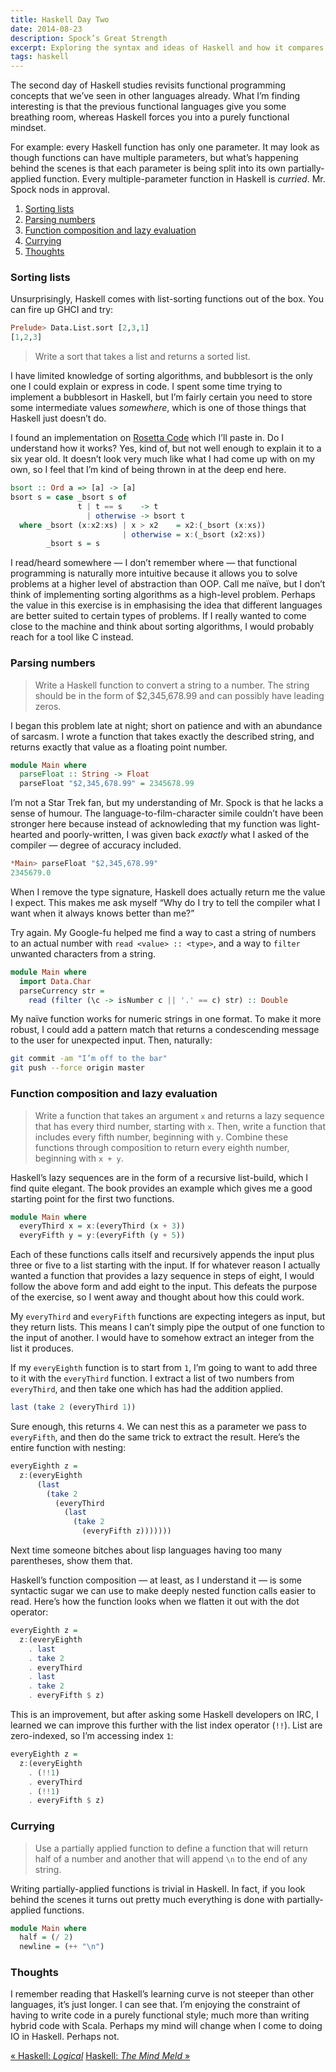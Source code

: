 ```yaml
---
title: Haskell Day Two
date: 2014-08-23
description: Spock’s Great Strength
excerpt: Exploring the syntax and ideas of Haskell and how it compares to other languages from different paradigms.
tags: haskell
---
```


The second day of Haskell studies revisits functional programming concepts that
we’ve seen in other languages already. What I’m finding interesting is that the
previous functional languages give you some breathing room, whereas Haskell
forces you into a purely functional mindset.

For example: every Haskell function has only one parameter. It may look as
though functions can have multiple parameters, but what’s happening behind the
scenes is that each parameter is being split into its own partially-applied
function. Every multiple-parameter function in Haskell is *curried*. Mr. Spock
nods in approval.

<div id="toc"></div>

1. [Sorting lists](#sorting-lists)
2. [Parsing numbers](#parsing-numbers)
3. [Function composition and lazy evaluation](#function-composition-and-lazy-evaluation)
4. [Currying](#currying)
5. [Thoughts](#thoughts)

### Sorting lists

Unsurprisingly, Haskell comes with list-sorting functions out of the box. You
can fire up GHCI and try:

~~~haskell
Prelude> Data.List.sort [2,3,1]
[1,2,3]
~~~

> Write a sort that takes a list and returns a sorted list.

I have limited knowledge of sorting algorithms, and bubblesort is the only one
I could explain or express in code. I spent some time trying to implement a
bubblesort in Haskell, but I’m fairly certain you need to store some
intermediate values *somewhere*, which is one of those things that Haskell just
doesn’t do.

I found an implementation on [Rosetta
Code](http://rosettacode.org/wiki/Sorting_algorithms/Bubble_sort#Haskell) which
I’ll paste in. Do I understand how it works? Yes, kind of, but not well enough
to explain it to a six year old. It doesn’t look very much like what I had come
up with on my own, so I feel that I’m kind of being thrown in at the deep end
here.

~~~haskell
bsort :: Ord a => [a] -> [a]
bsort s = case _bsort s of
               t | t == s    -> t
                 | otherwise -> bsort t
  where _bsort (x:x2:xs) | x > x2    = x2:(_bsort (x:xs))
                         | otherwise = x:(_bsort (x2:xs))
        _bsort s = s
~~~

I read/heard somewhere — I don’t remember where — that functional programming
is naturally more intuitive because it allows you to solve problems at a higher
level of abstraction than OOP. Call me naïve, but I don’t think of implementing
sorting algorithms as a high-level problem. Perhaps the value in this exercise
is in emphasising the idea that different languages are better suited to
certain types of problems. If I really wanted to come close to the machine and
think about sorting algorithms, I would probably reach for a tool like C
instead.

### Parsing numbers

> Write a Haskell function to convert a string to a number. The string should
> be in the form of $2,345,678.99 and can possibly have leading zeros.

I began this problem late at night; short on patience and with an abundance of
sarcasm. I wrote a function that takes exactly the described string, and
returns exactly that value as a floating point number.

~~~haskell
module Main where
  parseFloat :: String -> Float
  parseFloat "$2,345,678.99" = 2345678.99
~~~

I’m not a Star Trek fan, but my understanding of Mr. Spock is that he lacks a
sense of humour. The language-to-film-character simile couldn’t have been
stronger here because instead of acknowleding that my function was
light-hearted and poorly-written, I was given back *exactly* what I asked of
the compiler — degree of accuracy included.

~~~haskell
*Main> parseFloat "$2,345,678.99"
2345679.0
~~~

When I remove the type signature, Haskell does actually return me the value I
expect. This makes me ask myself “Why do I try to tell the compiler what I want
when it always knows better than me?”

Try again. My Google-fu helped me find a way to cast a string of numbers to an
actual number with `read <value> :: <type>`, and a way to `filter` unwanted
characters from a string.

~~~haskell
module Main where
  import Data.Char
  parseCurrency str =
    read (filter (\c -> isNumber c || '.' == c) str) :: Double
~~~

My naïve function works for numeric strings in one format. To make it more
robust, I could add a pattern match that returns a condescending message to the
user for unexpected input. Then, naturally:

~~~bash
git commit -am "I’m off to the bar"
git push --force origin master
~~~

### Function composition and lazy evaluation

> Write a function that takes an argument `x` and returns a lazy sequence that
> has every third number, starting with `x`. Then, write a function that
> includes every fifth number, beginning with `y`. Combine these functions
> through composition to return every eighth number, beginning with `x + y`.

Haskell’s lazy sequences are in the form of a recursive list-build, which I
find quite elegant. The book provides an example which gives me a good starting
point for the first two functions.

~~~haskell
module Main where
  everyThird x = x:(everyThird (x + 3))
  everyFifth y = y:(everyFifth (y + 5))
~~~

Each of these functions calls itself and recursively appends the input plus
three or five to a list starting with the input. If for whatever reason I
actually wanted a function that provides a lazy sequence in steps of eight, I
would follow the above form and add eight to the input. This defeats the
purpose of the exercise, so I went away and thought about how this could work.

My `everyThird` and `everyFifth` functions are expecting integers as input, but
they return lists. This means I can’t simply pipe the output of one function to
the input of another. I would have to somehow extract an integer from the list
it produces.

If my `everyEighth` function is to start from `1`, I’m going to want to add
three to it with the `everyThird` function. I extract a list of two numbers
from `everyThird`, and then take one which has had the addition applied.

~~~haskell
last (take 2 (everyThird 1))
~~~

Sure enough, this returns `4`. We can nest this as a parameter we pass to
`everyFifth`, and then do the same trick to extract the result. Here’s the
entire function with nesting:

~~~haskell
everyEighth z =
  z:(everyEighth
      (last
        (take 2
          (everyThird
            (last
              (take 2
                (everyFifth z)))))))
~~~

Next time someone bitches about lisp languages having too many parentheses, show them that.

Haskell’s function composition — at least, as I understand it — is some
syntactic sugar we can use to make deeply nested function calls easier to read.
Here’s how the function looks when we flatten it out with the dot operator:

~~~haskell
everyEighth z =
  z:(everyEighth
    . last
    . take 2
    . everyThird
    . last
    . take 2
    . everyFifth $ z)
~~~

This is an improvement, but after asking some Haskell developers on IRC, I
learned we can improve this further with the list index operator (`!!`). List
are zero-indexed, so I’m accessing index `1`:

~~~haskell
everyEighth z =
  z:(everyEighth
    . (!!1)
    . everyThird
    . (!!1)
    . everyFifth $ z)
~~~

### Currying

> Use a partially applied function to define a function that will return half
> of a number and another that will append `\n` to the end of any string.

Writing partially-applied functions is trivial in Haskell. In fact, if you look
behind the scenes it turns out pretty much everything is done with
partially-applied functions.

~~~haskell
module Main where
  half = (/ 2)
  newline = (++ "\n")
~~~

### Thoughts

I remember reading that Haskell’s learning curve is not steeper than other
languages, it’s just longer. I can see that. I’m enjoying the constraint of
having to write code in a purely functional style; much more than writing
hybrid code with Scala. Perhaps my mind will change when I come to doing IO in
Haskell. Perhaps not.

<a class="previous-post" href="/seven-languages/haskell-day-one">« Haskell: <i>Logical</i></a>
<a class="next-post" href="/seven-languages/haskell-day-three">Haskell: <i>The Mind Meld</i> »</a>

